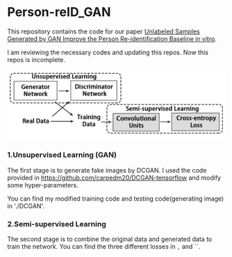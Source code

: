 # Person-reID_GAN
This repository contains the code for our paper [Unlabeled Samples Generated by GAN Improve the Person Re-identification Baseline in vitro](https://arxiv.org/abs/1701.07717).

I am reviewing the necessary codes and updating this repos. Now this repos is incomplete.

![](https://github.com/layumi/layumi.github.io/blob/master/images/fulls/gan.jpg)

### 1.Unsupervised Learning (GAN)
The first stage is to generate fake images by DCGAN.
I used the code provided in https://github.com/carpedm20/DCGAN-tensorflow and modify some hyper-parameters.

You can find my modified training code and testing code(generating image) in './DCGAN'.

### 2.Semi-supervised Learning 
The second stage is to combine the original data and generated data to train the network.
You can find the three different losses in `` , `` and ``.
